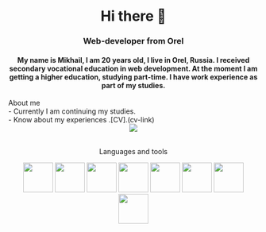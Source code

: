 
<div id="header" align="center">
  <h1>Hi there 👋</h1>
  <h3>Web-developer from Orel</h3>
  <h4>My name is Mikhail, I am 20 years old, I live in Orel, Russia. I received secondary vocational education in web development. At the moment I am getting a higher education, studying part-time. I have work experience as part of my studies.</h5>
</div> 

<div id="aboutme" align="left">
  About me <br>
  - Currently I am continuing my studies. <br>
  - Know about my experiences .[CV].(cv-link)
</div>

<div id="socials" align="center">
  <a href="https://t.me/meomews">
  <img src="https://img.icons8.com/?size=100&id=k4jADXhS5U1t&format=png&color=000000" wi>
  </a>
</div>
<br>

<div id="languages" align="center">
  <p>Languages and tools</p>
  <img src="https://cdn.jsdelivr.net/gh/devicons/devicon@latest/icons/html5/html5-original-wordmark.svg" width="60" height="60">
  <img src="https://cdn.jsdelivr.net/gh/devicons/devicon@latest/icons/css3/css3-original-wordmark.svg" width="60" height="60">
  <img src="https://cdn.jsdelivr.net/gh/devicons/devicon@latest/icons/javascript/javascript-original.svg" width="60" height="60">
  <img src="https://cdn.jsdelivr.net/gh/devicons/devicon@latest/icons/php/php-original.svg" width="60" height="60">
  <img src="https://cdn.jsdelivr.net/gh/devicons/devicon@latest/icons/mysql/mysql-original-wordmark.svg" width="60" height="60">
  <img src="https://cdn.jsdelivr.net/gh/devicons/devicon@latest/icons/wordpress/wordpress-original.svg" width="60" height="60">
  <img src="https://cdn.jsdelivr.net/gh/devicons/devicon@latest/icons/gimp/gimp-original-wordmark.svg" width="60" height="60">
  <img src="https://cdn.jsdelivr.net/gh/devicons/devicon@latest/icons/inkscape/inkscape-original-wordmark.svg" width="60" height="60">
</div>



